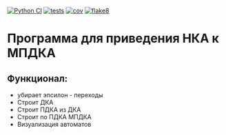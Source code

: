 [![Python CI](https://github.com/kirillzol/Formal/actions/workflows/tests_git.yml/badge.svg)](https://github.com/kirillzol/Formal/actions/workflows/tests_git.yml)
[![tests](https://kirillzol.github.io/Formal/badges/tests.svg)](https://kirillzol.github.io/Formal/reports/junit/index.html)
[![cov](https://kirillzol.github.io/Formal/badges/coverage.svg)](https://kirillzol.github.io/Formal/reports/coverage/index.html)
[![flake8](https://kirillzol.github.io/Formal/badges/flake8.svg)](https://kirillzol.github.io/Formal/reports/flake8/index.html)

# Программа для приведения НКА к МПДКА

## Функционал:
- убирает эпсилон - переходы
- Строит ДКА
- Строит ПДКА из ДКА
- Строит по ПДКА МПДКА
- Визуализация автоматов


